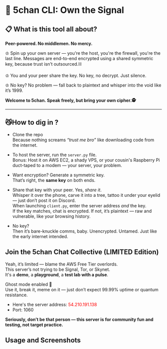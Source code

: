 # 🌸 5chan CLI: Own the Signal

## 📋 What is this tool all about?
<strong>Peer-powered. No middlemen. No mercy.</strong>

♔ Spin up your own server — you're the host, you're the firewall, you're the last line.
Messages are end-to-end encrypted using a shared symmetric key, because trust isn’t outsourced.⛓

♔ You and your peer share the key. No key, no decrypt. Just silence.

♔ No key? No problem — fall back to plaintext and whisper into the void like it’s 1999.

<strong>Welcome to 5chan. Speak freely, but bring your own cipher.🕵️</strong>

<hr>

## 😼How to dig in ?
- Clone the repo  
  Because nothing screams *“trust me bro”* like downloading code from the internet.

- To host the server, run the `server.py` file.  
  Bonus: Host it on AWS EC2, a shady VPS, or your cousin's Raspberry Pi duct-taped to a modem — your server, your problem.

- Want encryption? Generate a symmetric key.  
  That’s right, the **same key** on both ends.

- Share that key with your peer. Yes, *share it*.  
  Whisper it over the phone, carve it into a tree, tattoo it under your eyelid — just don’t post it on Discord.  
  When launching `client.py`, enter the server address *and* the key.  
  If the key matches, chat is encrypted. If not, it’s plaintext — raw and vulnerable, like your browsing history.

- No key?  
  Then it’s bare-knuckle comms, baby. Unencrypted. Untamed. Just like the early internet intended.


## Join the 5chan Chat Collective (LIMITED Edition)

Yeah, it’s limited — blame the AWS Free Tier overlords.  
This server’s not trying to be Signal, Tor, or Skynet.  
It's a **demo**, a **playground**, a **test lab with a pulse**.

Ghost mode enabled 👻  
Use it, break it, meme on it — just don’t expect 99.99% uptime or quantum resistance.

- Here's the server address: <span style="color:red">54.210.191.138</span>  
- Port: 1060  

<strong>Seriously, don’t be that person — this server is for community fun and testing, not target practice.</strong>

## Usage and Screenshots










